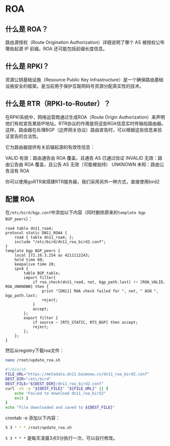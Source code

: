 # ROA

## 什么是 ROA？

路由源授权（Route Origination Authorization）详细说明了哪个 AS 被授权公布哪些起源 IP 前缀。ROA 还可能包括前缀长度信息。

## 什么是 RPKI？

资源公钥基础设施（Resource Public Key Infrastructure）是一个确保路由基础设施安全的框架。是当前用于保护互联网码号资源分配真实性的技术。

## 什么是 RTR（RPKI-to-Router）？

在RPKI系统中，网络运营商通过生成ROA（Route Origin Authorization）来声明他们有权宣告某些IP地址。RTR协议的作用是将这些ROA信息实时传输给路由器。这样，路由器在处理BGP（边界网关协议）路由宣告时，可以根据这些信息来验证宣告的合法性。

它为路由器提供有关前缀起源的有效性信息：

VALID 有效：路由通告由 ROA 覆盖，且通告 AS 已通过验证
INVALID 无效：路由公告由 ROA 覆盖，且公告 AS 无效（可能被劫持）
UNKNOWN 未知：路由公告没有 ROA

你可以使用goRTR来搭建RTR服务器，我们采用另外一种方式，直接使用bird2

## 配置 ROA

在`/etc/bird/bgp.conf`中添加以下内容（同时删除原来的`template bgp BGP_peers`）：

```bird
roa4 table dn11_roa4;
protocol static DN11_ROA4 {
    roa4 { table dn11_roa4; };
    include "/etc/bird/dn11_roa_bird2.conf";
}
template bgp BGP_peers {
    local 172.16.3.254 as 4211112243;
    hold time 60;
    keepalive time 20;
    ipv4 {
        table BGP_table;
        import filter{
            if roa_check(dn11_roa4, net, bgp_path.last) !~ [ROA_VALID, ROA_UNKNOWN] then {
                print "[DN11] ROA check failed for ", net, " ASN ", bgp_path.last;
                reject;
            }
            accept;
        };
        export filter {
            if source ~ [RTS_STATIC, RTS_BGP] then accept;
            reject;
        };
    };
}
```

然后从registry下载roa文件：

```bash
nano /root/update_roa.sh
```

```bash
#!/bin/sh
FILE_URL="https://metadata.dn11.baimeow.cn/dn11_roa_bird2.conf"
DEST_DIR="/etc/bird"
DEST_FILE="${DEST_DIR}/dn11_roa_bird2.conf"
curl -sS -o "${DEST_FILE}" "${FILE_URL}" || {
    echo "Failed to download dn11_roa_bird2"
    exit 1
}
echo "File downloaded and saved to ${DEST_FILE}"
```

crontab -e 添加以下内容：

```bash
5 3 * * * /root/update_roa.sh
```

`5 3 * * *` 是每天凌晨3点5分执行一次，可以自行修改。
